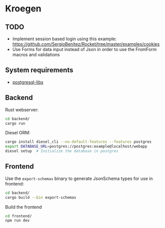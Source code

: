 # Kroegen


## TODO

- Implement session based login using this example: https://github.com/SergioBenitez/Rocket/tree/master/examples/cookies
- Use Forms for data input instead of Json<T> in order to use the FromForm macros and validations
## System requirements

- [postgresql-libs](https://archlinux.org/packages/extra/x86_64/postgresql-libs/)

## Backend

Rust webserver:
```bash
cd backend/
cargo run
```

Diesel ORM:
```bash
cargo install diesel_cli --no-default-features --features postgres
export DATABASE_URL=postgres://postgres:example@localhost/webapp
diesel setup  # Initialize the database in postgres
```


## Frontend

Use the `export-schemas` binary to generate JsonSchema types for use in frontend:
```bash
cd backend/
cargo build --bin export-schemas
```

Build the frontend
```bash
cd frontend/
npm run dev
```

